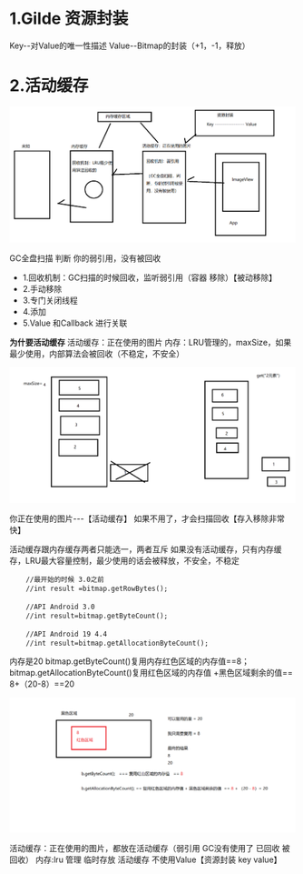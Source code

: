 # 1.Gilde 资源封装
Key--对Value的唯一性描述
Value--Bitmap的封装（+1，-1，释放）

# 2.活动缓存


![avatar](/media/image/active_cache.png)

GC全盘扫描 判断 你的弱引用，没有被回收
- 1.回收机制：GC扫描的时候回收，监听弱引用（容器 移除）【被动移除】
- 2.手动移除
- 3.专门关闭线程
- 4.添加
- 5.Value 和Callback 进行关联

**为什要活动缓存**
活动缓存：正在使用的图片
内存：LRU管理的，maxSize，如果最少使用，内部算法会被回收（不稳定，不安全）

![avatar](/media/image/LRU.png)

你正在使用的图片---【活动缓存】 如果不用了，才会扫描回收【存入移除非常快】

活动缓存跟内存缓存两者只能选一，两者互斥
如果没有活动缓存，只有内存缓存，LRU最大容量控制，最少使用的话会被释放，不安全，不稳定

        //最开始的时候 3.0之前
        //int result =bitmap.getRowBytes();
        
        //API Android 3.0
        //int result=bitmap.getByteCount();
        
        //API Android 19 4.4
        //int result=bitmap.getAllocationByteCount();
       
 内存是20
 bitmap.getByteCount()复用内存红色区域的内存值==8；
 bitmap.getAllocationByteCount()复用红色区域的内存值 +黑色区域剩余的值== 8+（20-8）==20
 
 ![avatar](/media/image/recycle_bitmap.png)
 
 活动缓存：正在使用的图片，都放在活动缓存（弱引用 GC没有使用了 已回收 被回收）
 内存:lru 管理 临时存放 活动缓存 不使用Value【资源封装 key value】
        